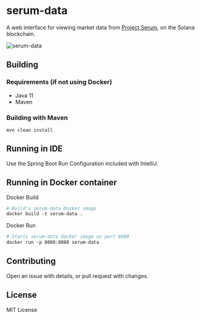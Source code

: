 # serum-data
A web interface for viewing market data from [Project Serum](https://www.projectserum.com/), on the Solana blockchain.

![serum-data](https://i.ibb.co/gMZJVX2/ss.png)

## Building
### Requirements (if not using Docker)
* Java 11
* Maven

### Building with Maven
```
mvn clean install
```

## Running in IDE
Use the Spring Boot Run Configuration included with IntelliJ.

## Running in Docker container
Docker Build
```dockerfile
# Build's serum-data Docker image
docker build -t serum-data .
```
Docker Run
```dockerfile
# Starts serum-data Docker image on port 8080
docker run -p 8080:8080 serum-data
```

## Contributing
Open an issue with details, or pull request with changes.

## License
MIT License